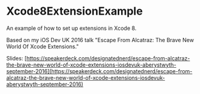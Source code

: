 # Xcode8ExtensionExample

An example of how to set up extensions in Xcode 8. 

Based on my iOS Dev UK 2016 talk "Escape From Alcatraz: The Brave New World Of Xcode Extensions."

Slides: [https://speakerdeck.com/designatednerd/escape-from-alcatraz-the-brave-new-world-of-xcode-extensions-iosdevuk-aberystwyth-september-2016](https://speakerdeck.com/designatednerd/escape-from-alcatraz-the-brave-new-world-of-xcode-extensions-iosdevuk-aberystwyth-september-2016)